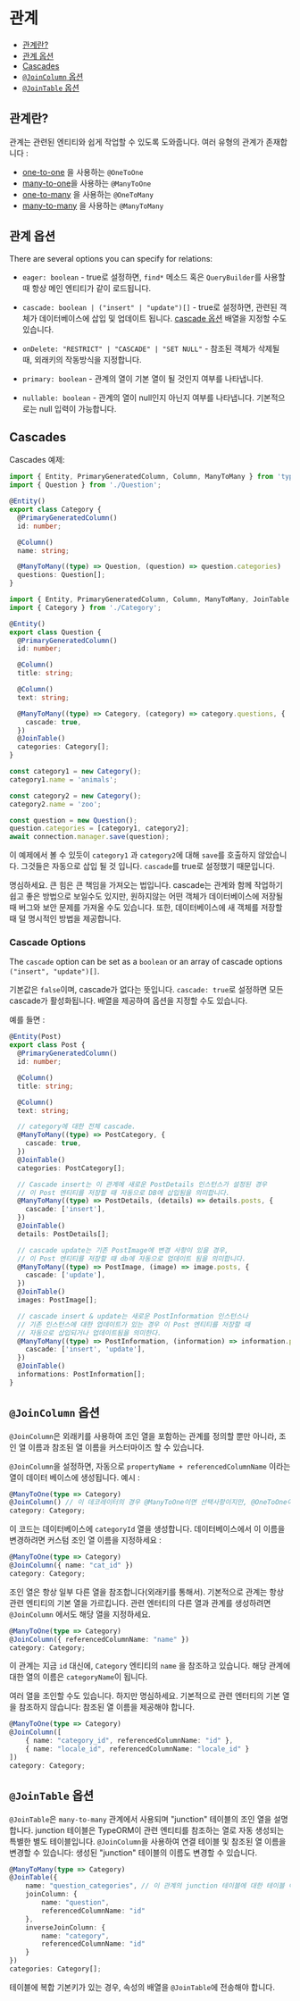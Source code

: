 # 관계

- [관계란?](#관계란?)
- [관계 옵션](#관계-옵션)
- [Cascades](#cascades)
- [`@JoinColumn` 옵션](#joincolumn-옵션)
- [`@JoinTable` 옵션](#jointable-옵션)

## 관계란?

관계는 관련된 엔티티와 쉽게 작업할 수 있도록 도와줍니다. 여러 유형의 관계가 존재합니다 :

- [one-to-one](./one-to-one-relations.md) 을 사용하는 `@OneToOne`
- [many-to-one](./many-to-one-one-to-many-relations.md)을 사용하는 `@ManyToOne`
- [one-to-many](./many-to-one-one-to-many-relations.md) 을 사용하는 `@OneToMany`
- [many-to-many](./many-to-many-relations.md) 을 사용하는 `@ManyToMany`

## 관계 옵션

There are several options you can specify for relations:

- `eager: boolean` - true로 설정하면, `find*` 메소드 혹은 `QueryBuilder`를 사용할때 항상 메인 엔티티가 같이 로드됩니다.

- `cascade: boolean | ("insert" | "update")[]` - true로 설정하면, 관련된 객체가 데이터베이스에 삽입 및 업데이트 됩니다. [cascade 옵션](#cascade-options) 배열을 지정할 수도 있습니다.

- `onDelete: "RESTRICT" | "CASCADE" | "SET NULL"` - 참조된 객체가 삭제될 때, 외래키의 작동방식을 지정합니다.

- `primary: boolean` - 관계의 열이 기본 열이 될 것인지 여부를 나타냅니다.

- `nullable: boolean` - 관계의 열이 null인지 아닌지 여부를 나타냅니다. 기본적으로는 null 입력이 가능합니다.

## Cascades

Cascades 예제:

```typescript
import { Entity, PrimaryGeneratedColumn, Column, ManyToMany } from 'typeorm';
import { Question } from './Question';

@Entity()
export class Category {
  @PrimaryGeneratedColumn()
  id: number;

  @Column()
  name: string;

  @ManyToMany((type) => Question, (question) => question.categories)
  questions: Question[];
}
```

```typescript
import { Entity, PrimaryGeneratedColumn, Column, ManyToMany, JoinTable } from 'typeorm';
import { Category } from './Category';

@Entity()
export class Question {
  @PrimaryGeneratedColumn()
  id: number;

  @Column()
  title: string;

  @Column()
  text: string;

  @ManyToMany((type) => Category, (category) => category.questions, {
    cascade: true,
  })
  @JoinTable()
  categories: Category[];
}
```

```typescript
const category1 = new Category();
category1.name = 'animals';

const category2 = new Category();
category2.name = 'zoo';

const question = new Question();
question.categories = [category1, category2];
await connection.manager.save(question);
```

이 예제에서 볼 수 있듯이 `category1` 과 `category2`에 대해 `save`를 호출하지 않았습니다. 그것들은 자동으로 삽입 될 것 입니다. `cascade`를 true로 설정했기 때문입니다.

명심하세요. 큰 힘은 큰 책임을 가져오는 법입니다. cascade는 관계와 함께 작업하기 쉽고 좋은 방법으로 보일수도 있지만, 원하지않는 어떤 객체가 데이터베이스에 저장될 때 버그와 보안 문제를 가져올 수도 있습니다. 또한, 데이터베이스에 새 객체를 저장할 때 덜 명시적인 방법을 제공합니다.

### Cascade Options

The `cascade` option can be set as a `boolean` or an array of cascade options `("insert", "update")[]`.

기본값은 `false`이며, cascade가 없다는 뜻입니다. `cascade: true`로 설정하면 모든 cascade가 활성화됩니다. 배열을 제공하여 옵션을 지정할 수도 있습니다.

예를 들면 :

```typescript
@Entity(Post)
export class Post {
  @PrimaryGeneratedColumn()
  id: number;

  @Column()
  title: string;

  @Column()
  text: string;

  // category에 대한 전체 cascade.
  @ManyToMany((type) => PostCategory, {
    cascade: true,
  })
  @JoinTable()
  categories: PostCategory[];

  // Cascade insert는 이 관계에 새로운 PostDetails 인스턴스가 설정된 경우
  // 이 Post 엔티티를 저장할 때 자동으로 DB에 삽입됨을 의미합니다.
  @ManyToMany((type) => PostDetails, (details) => details.posts, {
    cascade: ['insert'],
  })
  @JoinTable()
  details: PostDetails[];

  // cascade update는 기존 PostImage에 변경 사항이 있을 경우,
  // 이 Post 엔티티를 저장할 때 db에 자동으로 업데이트 됨을 의미합니다.
  @ManyToMany((type) => PostImage, (image) => image.posts, {
    cascade: ['update'],
  })
  @JoinTable()
  images: PostImage[];

  // cascade insert & update는 새로운 PostInformation 인스턴스나
  // 기존 인스턴스에 대한 업데이트가 있는 경우 이 Post 엔티티를 저장할 때
  // 자동으로 삽입되거나 업데이트됨을 의미한다.
  @ManyToMany((type) => PostInformation, (information) => information.posts, {
    cascade: ['insert', 'update'],
  })
  @JoinTable()
  informations: PostInformation[];
}
```

## `@JoinColumn` 옵션

`@JoinColumn`은 외래키를 사용하여 조인 열을 포함하는 관계를 정의할 뿐만 아니라, 조인 열 이름과 참조된 열 이름을 커스터마이즈 할 수 있습니다.

`@JoinColumn`을 설정하면, 자동으로 `propertyName + referencedColumnName` 이라는 열이 데이터 베이스에 생성됩니다. 예시 :

```typescript
@ManyToOne(type => Category)
@JoinColumn() // 이 데코레이터의 경우 @ManyToOne이면 선택사항이지만, @OneToOne이라면 필수사항입니다.
category: Category;
```

이 코드는 데이터베이스에 `categoryId` 열을 생성합니다. 데이터베이스에서 이 이름을 변경하려면 커스텀 조인 열 이름을 지정하세요 :

```typescript
@ManyToOne(type => Category)
@JoinColumn({ name: "cat_id" })
category: Category;
```

조인 열은 항상 일부 다른 열을 참조합니다(외래키를 통해서). 기본적으로 관계는 항상 관련 엔티티의 기본 열을 가르킵니다. 관련 엔터티의 다른 열과 관계를 생성하려면 `@JoinColumn` 에서도 해당 열을 지정하세요.

```typescript
@ManyToOne(type => Category)
@JoinColumn({ referencedColumnName: "name" })
category: Category;
```

이 관계는 지금 `id` 대신에, `Category` 엔티티의 `name` 을 참조하고 있습니다.
해당 관계에 대한 열의 이름은 `categoryName`이 됩니다.

여러 열을 조인할 수도 있습니다. 하지만 명심하세요. 기본적으로 관련 엔터티의 기본 열을 참조하지 않습니다: 참조된 열 이름을 제공해야 합니다.

```typescript
@ManyToOne(type => Category)
@JoinColumn([
    { name: "category_id", referencedColumnName: "id" },
    { name: "locale_id", referencedColumnName: "locale_id" }
])
category: Category;
```

## `@JoinTable` 옵션

`@JoinTable`은 `many-to-many` 관계에서 사용되며 "junction" 테이블의 조인 열을 설명합니다. junction 테이블은 TypeORM이 관련 엔티티를 참조하는 열로 자동 생성되는 특별한 별도 테이블입니다. `@JoinColumn`을 사용하여 연결 테이블 및 참조된 열 이름을 변경할 수 있습니다: 생성된 "junction" 테이블의 이름도 변경할 수 있습니다.

```typescript
@ManyToMany(type => Category)
@JoinTable({
    name: "question_categories", // 이 관계의 junction 테이블에 대한 테이블 이름
    joinColumn: {
        name: "question",
        referencedColumnName: "id"
    },
    inverseJoinColumn: {
        name: "category",
        referencedColumnName: "id"
    }
})
categories: Category[];
```

테이블에 복합 기본키가 있는 경우, 속성의 배열을 `@JoinTable`에 전송해야 합니다.
